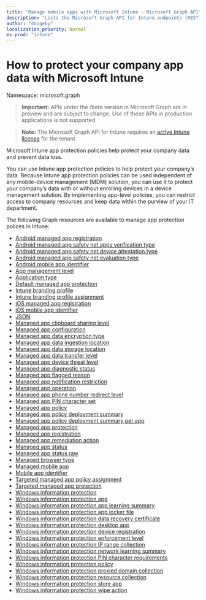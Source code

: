 ```yaml
---
title: "Manage mobile apps with Microsoft Intune - Microsoft Graph API"
description: "Lists the Microsoft Graph API for Intune endpoints (REST) related to mobile app management (MAM) for a tenant organization."
author: "dougeby"
localization_priority: Normal
ms.prod: "intune"
---
```


# How to protect your company app data with Microsoft Intune

Namespace: microsoft.graph

> **Important:** APIs under the /beta version in Microsoft Graph are in preview and are subject to change. Use of these APIs in production applications is not supported.

> **Note:** The Microsoft Graph API for Intune requires an [active Intune license](https://go.microsoft.com/fwlink/?linkid=839381) for the tenant.

Microsoft Intune app protection policies help protect your company data and prevent data loss.

You can use Intune app protection policies to help protect your company’s data. Because Intune app protection policies can be used independent of any mobile-device management (MDM) solution, you can use it to protect your company’s data with or without enrolling devices in a device management solution. By implementing app-level policies, you can restrict access to company resources and keep data within the purview of your IT department.

The following Graph resources are available to manage app protection polices in Intune:

- [Android managed app registration](intune-mam-androidmanagedappregistration.md)
- [Android managed app safety net apps verification type](intune-mam-androidmanagedappsafetynetappsverificationtype.md)
- [Android managed app safety net device attestation type](intune-mam-androidmanagedappsafetynetdeviceattestationtype.md)
- [Android managed app safety net evaluation type](intune-mam-androidmanagedappsafetynetevaluationtype.md)
- [Android mobile app identifier](intune-mam-androidmobileappidentifier.md)
- [App management level](intune-mam-appmanagementlevel.md)
- [Application type](intune-wip-applicationtype.md)
- [Default managed app protection](intune-mam-defaultmanagedappprotection.md)
- [Intune branding profile](intune-wip-intunebrandingprofile.md)
- [Intune branding profile assignment](intune-wip-intunebrandingprofileassignment.md)
- [iOS managed app registration](intune-mam-iosmanagedappregistration.md)
- [iOS mobile app identifier](intune-mam-iosmobileappidentifier.md)
- [JSON](intune-mam-json.md)
- [Managed app clipboard sharing level](intune-mam-managedappclipboardsharinglevel.md)
- [Managed app configuration](intune-mam-managedappconfiguration.md)
- [Managed app data encryption type](intune-mam-managedappdataencryptiontype.md)
- [Managed app data ingestion location](intune-mam-managedappdataingestionlocation.md)
- [Managed app data storage location](intune-mam-managedappdatastoragelocation.md)
- [Managed app data transfer level](intune-mam-managedappdatatransferlevel.md)
- [Managed app device threat level](intune-mam-managedappdevicethreatlevel.md)
- [Managed app diagnostic status](intune-mam-managedappdiagnosticstatus.md)
- [Managed app flagged reason](intune-mam-managedappflaggedreason.md)
- [Managed app notification restriction](intune-mam-managedappnotificationrestriction.md)
- [Managed app operation](intune-mam-managedappoperation.md)
- [Managed app phone number redirect level](intune-mam-managedappphonenumberredirectlevel.md)
- [Managed app PIN character set](intune-mam-managedapppincharacterset.md)
- [Managed app policy](intune-mam-managedapppolicy.md)
- [Managed app policy deployment summary](intune-mam-managedapppolicydeploymentsummary.md)
- [Managed app policy deployment summary per app](intune-mam-managedapppolicydeploymentsummaryperapp.md)
- [Managed app protection](intune-mam-managedappprotection.md)
- [Managed app registration](intune-mam-managedappregistration.md)
- [Managed app remediation action](intune-mam-managedappremediationaction.md)
- [Managed app status](intune-mam-managedappstatus.md)
- [Managed app status raw](intune-mam-managedappstatusraw.md)
- [Managed browser type](intune-mam-managedbrowsertype.md)
- [Managed mobile app](intune-mam-managedmobileapp.md)
- [Mobile app identifier](intune-mam-mobileappidentifier.md)
- [Targeted managed app policy assignment](intune-mam-targetedmanagedapppolicyassignment.md)
- [Targeted managed app protection](intune-mam-targetedmanagedappprotection.md)
- [Windows information protection](intune-mam-windowsinformationprotection.md)
- [Windows information protection app](intune-mam-windowsinformationprotectionapp.md)
- [Windows information protection app learning summary](intune-wip-windowsinformationprotectionapplearningsummary.md)
- [Windows information protection app locker file](intune-mam-windowsinformationprotectionapplockerfile.md)
- [Windows information protection data recovery certificate](intune-mam-windowsinformationprotectiondatarecoverycertificate.md)
- [Windows information protection desktop app](intune-mam-windowsinformationprotectiondesktopapp.md)
- [Windows information protection device registration](intune-mam-windowsinformationprotectiondeviceregistration.md)
- [Windows information protection enforcement level](intune-mam-windowsinformationprotectionenforcementlevel.md)
- [Windows information protection IP range collection](intune-mam-windowsinformationprotectioniprangecollection.md)
- [Windows information protection network learning summary](intune-wip-windowsinformationprotectionnetworklearningsummary.md)
- [Windows information protection PIN character requirements](intune-mam-windowsinformationprotectionpincharacterrequirements.md)
- [Windows information protection policy](intune-mam-windowsinformationprotectionpolicy.md)
- [Windows information protection proxied domain collection](intune-mam-windowsinformationprotectionproxieddomaincollection.md)
- [Windows information protection resource collection](intune-mam-windowsinformationprotectionresourcecollection.md)
- [Windows information protection store app](intune-mam-windowsinformationprotectionstoreapp.md)
- [Windows information protection wipe action](intune-mam-windowsinformationprotectionwipeaction.md)